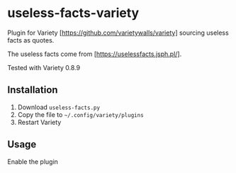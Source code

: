 # useless-facts-variety

Plugin for Variety [https://github.com/varietywalls/variety] sourcing useless facts as quotes.

The useless facts come from [https://uselessfacts.jsph.pl/].

Tested with Variety 0.8.9

## Installation

1. Download `useless-facts.py`
2. Copy the file to `~/.config/variety/plugins`
3. Restart Variety

## Usage

Enable the plugin 
